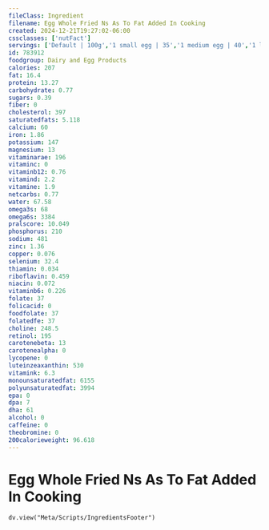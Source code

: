 ```yaml
---
fileClass: Ingredient
filename: Egg Whole Fried Ns As To Fat Added In Cooking
created: 2024-12-21T19:27:02-06:00
cssclasses: ['nutFact']
servings: ['Default | 100g','1 small egg | 35','1 medium egg | 40','1 large egg | 46','1 extra large egg | 52','1 jumbo | 57','1 egg, ns as to size | 46','1 cup | 136']
id: 783912
foodgroup: Dairy and Egg Products 
calories: 207
fat: 16.4
protein: 13.27
carbohydrate: 0.77
sugars: 0.39
fiber: 0
cholesterol: 397
saturatedfats: 5.118
calcium: 60
iron: 1.86
potassium: 147
magnesium: 13
vitaminarae: 196
vitaminc: 0
vitaminb12: 0.76
vitamind: 2.2
vitamine: 1.9
netcarbs: 0.77
water: 67.58
omega3s: 68
omega6s: 3384
pralscore: 10.049
phosphorus: 210
sodium: 481
zinc: 1.36
copper: 0.076
selenium: 32.4
thiamin: 0.034
riboflavin: 0.459
niacin: 0.072
vitaminb6: 0.226
folate: 37
folicacid: 0
foodfolate: 37
folatedfe: 37
choline: 248.5
retinol: 195
carotenebeta: 13
carotenealpha: 0
lycopene: 0
luteinzeaxanthin: 530
vitamink: 6.3
monounsaturatedfat: 6155
polyunsaturatedfat: 3994
epa: 0
dpa: 7
dha: 61
alcohol: 0
caffeine: 0
theobromine: 0
200calorieweight: 96.618
---
```


# Egg Whole Fried Ns As To Fat Added In Cooking

```dataviewjs
dv.view("Meta/Scripts/IngredientsFooter")
```